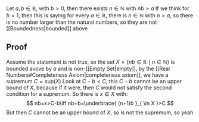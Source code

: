 Let $a,b\in\mathbb{R}$, with $b>0$, then there exists $n\in\mathbb{N}$ with $nb>a$
If we think for $b=1$, then this is saying for every $a\in\mathbb{R}$, there is $n\in\mathbb{N}$ with $n>a$, so there is no number larger than the natural numbers, so they are not [[Boundedness|bounded]] above
## Proof
Assume the statement is not true, so the set $X=\{ nb\in\mathbb{R}\mid n\in\mathbb{N} \}$ is bounded avove by $a$ and is non-[[Empty Set|empty]], by the [[Real Numbers#Completeness Axiom|completeness axiom]], we have a supremum $C=\text{sup}(X)$
Look at $C-b<C$, this $C-b$ cannot be an upper bound of $X$, because if it were, then $C$ would not satisfy the second condition for a supremum. So there is $x\in X$ with:
$$
nb=x>C-b\iff nb+b=\underbrace{ (n+1)b }_{ \in  X }>C
$$
But then $C$ cannot be an upper bound of $X$, so is not the supremum, so yeah